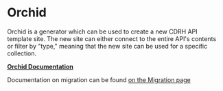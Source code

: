 # Orchid

Orchid is a generator which can be used to create a new CDRH API template site.  The new site can either connect to the entire API's contents or filter by "type," meaning that the new site can be used for a specific collection.

**[Orchid Documentation](docs/README.md)** 

Documentation on migration can be found  [on the Migration page](migration.md)
